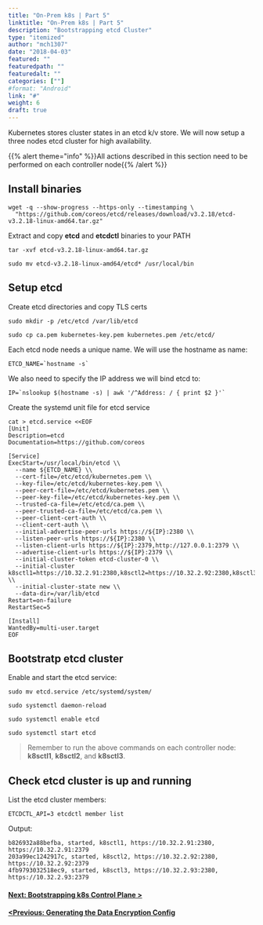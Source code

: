 ```yaml
---
title: "On-Prem k8s | Part 5"
linktitle: "On-Prem k8s | Part 5"
description: "Bootstrapping etcd Cluster"
type: "itemized"
author: "mch1307"
date: "2018-04-03"
featured: ""
featuredpath: ""
featuredalt: ""
categories: [""]
#format: "Android"
link: "#"
weight: 6
draft: true
---
```


Kubernetes stores cluster states in an etcd k/v store. We will now setup a three nodes etcd cluster for high availability.

{{% alert theme="info" %}}All actions described in this section need to be performed on each controller node{{% /alert %}}

## Install binaries

```
wget -q --show-progress --https-only --timestamping \
  "https://github.com/coreos/etcd/releases/download/v3.2.18/etcd-v3.2.18-linux-amd64.tar.gz"
```

Extract and copy **etcd** and **etcdctl** binaries to your PATH

```
tar -xvf etcd-v3.2.18-linux-amd64.tar.gz
```
```
sudo mv etcd-v3.2.18-linux-amd64/etcd* /usr/local/bin
```

## Setup etcd

Create etcd directories and copy TLS certs

```
sudo mkdir -p /etc/etcd /var/lib/etcd
```

```
sudo cp ca.pem kubernetes-key.pem kubernetes.pem /etc/etcd/
```

Each etcd node needs a unique name. We will use the hostname as name:

```
ETCD_NAME=`hostname -s`
```

We also need to specify the IP address we will bind etcd to:

```
IP=`nslookup $(hostname -s) | awk '/^Address: / { print $2 }'`
```

Create the systemd unit file for etcd service

```
cat > etcd.service <<EOF
[Unit]
Description=etcd
Documentation=https://github.com/coreos

[Service]
ExecStart=/usr/local/bin/etcd \\
  --name ${ETCD_NAME} \\
  --cert-file=/etc/etcd/kubernetes.pem \\
  --key-file=/etc/etcd/kubernetes-key.pem \\
  --peer-cert-file=/etc/etcd/kubernetes.pem \\
  --peer-key-file=/etc/etcd/kubernetes-key.pem \\
  --trusted-ca-file=/etc/etcd/ca.pem \\
  --peer-trusted-ca-file=/etc/etcd/ca.pem \\
  --peer-client-cert-auth \\
  --client-cert-auth \\
  --initial-advertise-peer-urls https://${IP}:2380 \\
  --listen-peer-urls https://${IP}:2380 \\
  --listen-client-urls https://${IP}:2379,http://127.0.0.1:2379 \\
  --advertise-client-urls https://${IP}:2379 \\
  --initial-cluster-token etcd-cluster-0 \\
  --initial-cluster k8sctl1=https://10.32.2.91:2380,k8sctl2=https://10.32.2.92:2380,k8sctl3=https://10.32.2.93:2380 \\
  --initial-cluster-state new \\
  --data-dir=/var/lib/etcd
Restart=on-failure
RestartSec=5

[Install]
WantedBy=multi-user.target
EOF
```

## Bootstratp etcd cluster

Enable and start the etcd service:

```
sudo mv etcd.service /etc/systemd/system/
```

```
sudo systemctl daemon-reload
```

```
sudo systemctl enable etcd
```

```
sudo systemctl start etcd
```

> Remember to run the above commands on each controller node: **k8sctl1**, **k8sctl2**, and **k8sctl3**.

## Check etcd cluster is up and running

List the etcd cluster members:

```
ETCDCTL_API=3 etcdctl member list
```

Output:

```
b826932a88befba, started, k8sctl1, https://10.32.2.91:2380, https://10.32.2.91:2379
203a99ec1242917c, started, k8sctl2, https://10.32.2.92:2380, https://10.32.2.92:2379
4fb9793032518ec9, started, k8sctl3, https://10.32.2.93:2380, https://10.32.2.93:2379
```



#### [Next: Bootstrapping k8s Control Plane >][6]

#### [<Previous: Generating the Data Encryption Config][4]

 [1]: /k8s-thw/thw1
 [2]: /k8s-thw/thw2
 [3]: /k8s-thw/thw3
 [4]: /k8s-thw/thw4
 [5]: /k8s-thw/thw5
 [6]: /k8s-thw/thw6
 [7]: /k8s-thw/thw7
 [8]: /k8s-thw/thw8
 [9]: /k8s-thw/thw9
